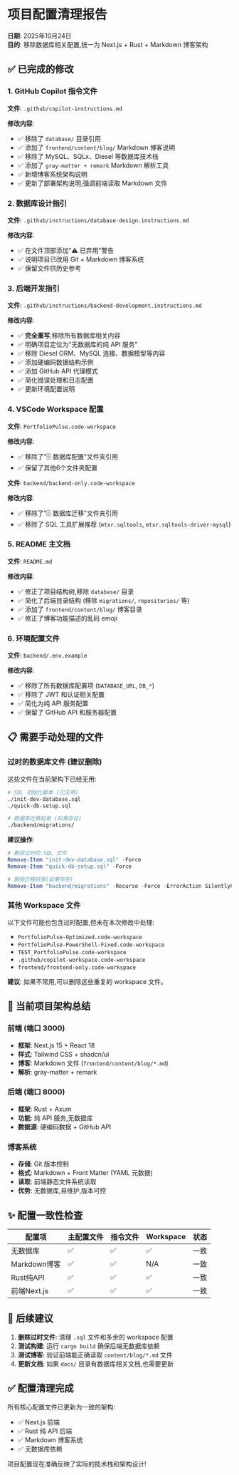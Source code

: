 # 项目配置清理报告

**日期**: 2025年10月24日  
**目的**: 移除数据库相关配置,统一为 Next.js + Rust + Markdown 博客架构

## ✅ 已完成的修改

### 1. GitHub Copilot 指令文件

**文件**: `.github/copilot-instructions.md`

**修改内容**:
- ✅ 移除了 `database/` 目录引用
- ✅ 添加了 `frontend/content/blog/` Markdown 博客说明
- ✅ 移除了 MySQL、SQLx、Diesel 等数据库技术栈
- ✅ 添加了 `gray-matter + remark` Markdown 解析工具
- ✅ 新增博客系统架构说明
- ✅ 更新了部署架构说明,强调前端读取 Markdown 文件

### 2. 数据库设计指引

**文件**: `.github/instructions/database-design.instructions.md`

**修改内容**:
- ✅ 在文件顶部添加"⚠️ 已弃用"警告
- ✅ 说明项目已改用 Git + Markdown 博客系统
- ✅ 保留文件供历史参考

### 3. 后端开发指引

**文件**: `.github/instructions/backend-development.instructions.md`

**修改内容**:
- ✅ **完全重写**,移除所有数据库相关内容
- ✅ 明确项目定位为"无数据库的纯 API 服务"
- ✅ 移除 Diesel ORM、MySQL 连接、数据模型等内容
- ✅ 添加硬编码数据结构示例
- ✅ 添加 GitHub API 代理模式
- ✅ 简化错误处理和日志配置
- ✅ 更新环境配置说明

### 4. VSCode Workspace 配置

**文件**: `PortfolioPulse.code-workspace`

**修改内容**:
- ✅ 移除了"🗄️ 数据库配置"文件夹引用
- ✅ 保留了其他6个文件夹配置

**文件**: `backend/backend-only.code-workspace`

**修改内容**:
- ✅ 移除了"🗄️ 数据库迁移"文件夹引用
- ✅ 移除了 SQL 工具扩展推荐 (`mtxr.sqltools`, `mtxr.sqltools-driver-mysql`)

### 5. README 主文档

**文件**: `README.md`

**修改内容**:
- ✅ 修正了项目结构树,移除 `database/` 目录
- ✅ 简化了后端目录结构 (移除 `migrations/`, `repositories/` 等)
- ✅ 添加了 `frontend/content/blog/` 博客目录
- ✅ 修正了博客功能描述的乱码 emoji

### 6. 环境配置文件

**文件**: `backend/.env.example`

**修改内容**:
- ✅ 移除了所有数据库配置项 (`DATABASE_URL`, `DB_*`)
- ✅ 移除了 JWT 和认证相关配置
- ✅ 简化为纯 API 服务配置
- ✅ 保留了 GitHub API 和服务器配置

## 📋 需要手动处理的文件

### 过时的数据库文件 (建议删除)

这些文件在当前架构下已经无用:

```bash
# SQL 初始化脚本 (已无用)
./init-dev-database.sql
./quick-db-setup.sql

# 数据库迁移目录 (如果存在)
./backend/migrations/
```

**建议操作**:
```powershell
# 删除过时的 SQL 文件
Remove-Item "init-dev-database.sql" -Force
Remove-Item "quick-db-setup.sql" -Force

# 删除迁移目录(如果存在)
Remove-Item "backend/migrations" -Recurse -Force -ErrorAction SilentlyContinue
```

### 其他 Workspace 文件

以下文件可能也包含过时配置,但未在本次修改中处理:

- `PortfolioPulse-Optimized.code-workspace`
- `PortfolioPulse-PowerShell-Fixed.code-workspace`
- `TEST_PortfolioPulse.code-workspace`
- `.github/copilot-workspace.code-workspace`
- `frontend/frontend-only.code-workspace`

**建议**: 如果不常用,可以删除这些重复的 workspace 文件。

## 🎯 当前项目架构总结

### 前端 (端口 3000)
- **框架**: Next.js 15 + React 18
- **样式**: Tailwind CSS + shadcn/ui
- **博客**: Markdown 文件 (`frontend/content/blog/*.md`)
- **解析**: gray-matter + remark

### 后端 (端口 8000)
- **框架**: Rust + Axum
- **功能**: 纯 API 服务,无数据库
- **数据源**: 硬编码数据 + GitHub API

### 博客系统
- **存储**: Git 版本控制
- **格式**: Markdown + Front Matter (YAML 元数据)
- **读取**: 前端静态文件系统读取
- **优势**: 无数据库,易维护,版本可控

## ✨ 配置一致性检查

| 配置项 | 主配置文件 | 指令文件 | Workspace | 状态 |
|--------|-----------|---------|-----------|------|
| 无数据库 | ✅ | ✅ | ✅ | 一致 |
| Markdown博客 | ✅ | ✅ | N/A | 一致 |
| Rust纯API | ✅ | ✅ | ✅ | 一致 |
| 前端Next.js | ✅ | ✅ | ✅ | 一致 |

## 📝 后续建议

1. **删除过时文件**: 清理 `.sql` 文件和多余的 workspace 配置
2. **测试构建**: 运行 `cargo build` 确保后端无数据库依赖
3. **测试博客**: 验证前端能正确读取 `content/blog/*.md` 文件
4. **更新文档**: 如果 `docs/` 目录有数据库相关文档,也需要更新

## ✅ 配置清理完成

所有核心配置文件已更新为一致的架构:
- ✅ Next.js 前端
- ✅ Rust 纯 API 后端
- ✅ Markdown 博客系统
- ✅ 无数据库依赖

项目配置现在准确反映了实际的技术栈和架构设计!
